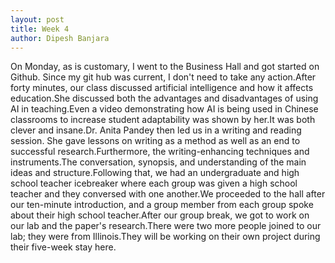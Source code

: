 ```yaml
---
layout: post
title: Week 4
author: Dipesh Banjara
---
```




On Monday, as is customary, I went to the Business Hall and got started on Github. Since my git hub was current, I don't need to take any action.After forty minutes, our class discussed artificial intelligence and how it affects education.She discussed both the advantages and disadvantages of using AI in teaching.Even a video demonstrating how AI is being used in Chinese classrooms to increase student adaptability was shown by her.It was both clever and insane.Dr. Anita Pandey then led us in a writing and reading session. She gave lessons on writing as a method as well as an end to successful research.Furthermore, the writing-enhancing techniques and instruments.The conversation, synopsis, and understanding of the main ideas and structure.Following that, we had an undergraduate and high school teacher icebreaker where each group was given a high school teacher and they conversed with one another.We proceeded to the hall after our ten-minute introduction, and a group member from each group spoke about their high school teacher.After our group break, we got to work on our lab and the paper's research.There were two more people joined to our lab; they were from Illinois.They will be working on their own project during their five-week stay here.
